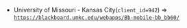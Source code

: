  - University of Missouri - Kansas City(`client_id=942`) => [`https://blackboard.umkc.edu/webapps/Bb-mobile-bb_bb60/`](https://blackboard.umkc.edu/webapps/Bb-mobile-bb_bb60/)
